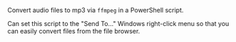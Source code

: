 Convert audio files to mp3 via `ffmpeg` in a PowerShell script.

Can set this script to the "Send To..." Windows right-click menu so that you can easily convert files from the file browser.
